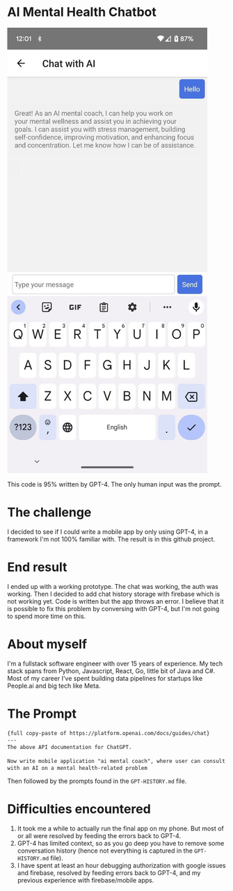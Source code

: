 # AI Mental Health Chatbot

![Chat Screen](./screen.jpg)

This code is 95% written by GPT-4. The only human input was the prompt.

# The challenge

I decided to see if I could write a mobile app by only using GPT-4, in a framework I'm not 100% familiar with. The
result is in this github project.

# End result

I ended up with a working prototype. The chat was working, the auth was working. 
Then I decided to add chat history storage with firebase which is not working yet. Code is written but the app throws an error.
I believe that it is possible to fix this problem by conversing with GPT-4, but I'm not going to spend more time on this.

# About myself

I'm a fullstack software engineer with over 15 years of experience. My tech stack spans from Python, Javascript, React,
Go, little bit of Java and C#.
Most of my career I've spent building data pipelines for startups like People.ai and big tech like Meta.

# The Prompt

```text
{full copy-paste of https://platform.openai.com/docs/guides/chat}
---
The above API documentation for ChatGPT. 

Now write mobile application "ai mental coach", where user can consult with an AI on a mental health-related problem
```

Then followed by the prompts found in the `GPT-HISTORY.md` file.

# Difficulties encountered

1. It took me a while to actually run the final app on my phone. But most of or all were resolved by feeding the errors
   back to GPT-4.
2. GPT-4 has limited context, so as you go deep you have to remove some conversation history (hence not everything is
   captured in the `GPT-HISTORY.md` file).
3. I have spent at least an hour debugging authorization with google issues and firebase, resolved by feeding errors
   back to GPT-4, and my previous experience with firebase/mobile apps.

   


